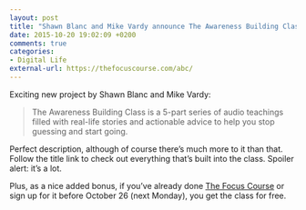 ```yaml
---
layout: post
title: "Shawn Blanc and Mike Vardy announce The Awareness Building Class"
date: 2015-10-20 19:02:09 +0200
comments: true
categories: 
- Digital Life
external-url: https://thefocuscourse.com/abc/
---
```


Exciting new project by Shawn Blanc and Mike Vardy:

> The Awareness Building Class is a 5-part series of audio teachings filled with real-life stories and actionable advice to help you stop guessing and start going.

Perfect description, although of course there’s much more to it than that. Follow the title link to check out everything that’s built into the class. Spoiler alert: it’s a lot.

Plus, as a nice added bonus, if you’ve already done [The Focus Course](https://thefocuscourse.com/) or sign up for it before October 26 (next Monday), you get the class for free.